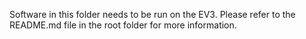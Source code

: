 Software in this folder needs to be run on the EV3. 
Please refer to the README.md file in the root folder for more information.
